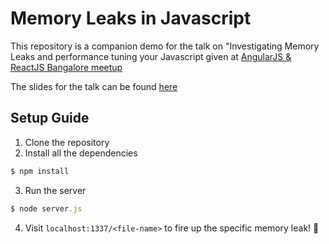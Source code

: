 # Memory Leaks in Javascript

This repository is a companion demo for the talk on "Investigating Memory Leaks and performance tuning your Javascript given at [AngularJS & ReactJS Bangalore meetup](https://www.meetup.com/AngularJS-Bangalore/events/243573762/)

The slides for the talk can be found [here](https://slides.com/abinavseelan/investigating-memory-leaks)

## Setup Guide

1. Clone the repository
2. Install all the dependencies

```javascript
$ npm install
```

3. Run the server

```javascript
$ node server.js
```

4. Visit `localhost:1337/<file-name>` to fire up the specific memory leak! 🚀
